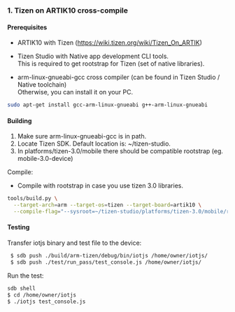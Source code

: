 
### 1. Tizen on ARTIK10 cross-compile

#### Prerequisites

* ARTIK10 with Tizen (https://wiki.tizen.org/wiki/Tizen_On_ARTIK)  
* Tizen Studio with Native app development CLI tools.  
  This is required to get rootstrap for Tizen (set of native libraries).  

* arm-linux-gnueabi-gcc cross compiler (can be found in Tizen Studio / Native toolchain)  
  Otherwise, you can install it on your PC.  
```bash
sudo apt-get install gcc-arm-linux-gnueabi g++-arm-linux-gnueabi
```

#### Building
1. Make sure arm-linux-gnueabi-gcc is in path.
2. Locate Tizen SDK. Default location is: ~/tizen-studio.  
3. In platforms/tizen-3.0/mobile there should be compatible rootstrap (eg. mobile-3.0-device)  

Compile:
* Compile with rootstrap in case you use tizen 3.0 libraries.  
``` bash
tools/build.py \
  --target-arch=arm --target-os=tizen --target-board=artik10 \
  --compile-flag="--sysroot=~/tizen-studio/platforms/tizen-3.0/mobile/rootstraps/mobile-3.0-device.core/"
```

#### Testing
Transfer iotjs binary and test file to the device:  
``` bash
 $ sdb push ./build/arm-tizen/debug/bin/iotjs /home/owner/iotjs/
 $ sdb push ./test/run_pass/test_console.js /home/owner/iotjs/
```

Run the test:
``` bash
sdb shell
$ cd /home/owner/iotjs
$ ./iotjs test_console.js
```

